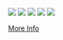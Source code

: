 

[![](https://raw.githubusercontent.com/allixina/github-profile-summary-cards-example/master/profile-summary-card-output/vue/0-profile-details.svg)](https://github.com/vn7n24fzkq/github-profile-summary-cards)
[![](https://raw.githubusercontent.com/allixina/github-profile-summary-cards-example/master/profile-summary-card-output/vue/1-repos-per-language.svg)](https://github.com/vn7n24fzkq/github-profile-summary-cards) [![](https://raw.githubusercontent.com/allixina/github-profile-summary-cards-example/master/profile-summary-card-output/vue/2-most-commit-language.svg)](https://github.com/allixina/github-profile-summary-cards)
[![](https://raw.githubusercontent.com/allixina/github-profile-summary-cards-example/master/profile-summary-card-output/vue/3-stats.svg)](https://github.com/allixina/github-profile-summary-cards) [![](https://raw.githubusercontent.com/allixina/github-profile-summary-cards-example/master/profile-summary-card-output/vue/4-productive-time.svg)](https://github.com/allixina/github-profile-summary-cards)

[More Info](https://github.com/allixina/github-profile-summary-cards)
